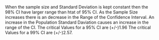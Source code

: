When the sample size and Standard Deviation is kept constant then the 98% CI have larger range than htat of 95% CI.
As the Sample Size increases there is an decrease in the Range of the Confidence Interval.
An increase in the Population Standard Daviation causes an increase in the range of the CI.
The critical Values for a 95% CI are (+/-)1.96
The critical Values for a 99% CI are (+/-)2.57.